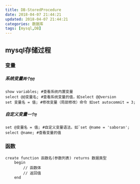 ```yaml
---
title: DB-StoredProcedure
date: 2018-04-07 21:44:21
updated: 2018-04-07 21:44:21
categories: 数据库
tags: [mysql,DB]
---
```


## mysql存储过程

### 变量

##### 系统变量`两个@@`

```Mysql
show variables; #查看系统内置变量
select @@变量名; #查看系统变量的值，如select @@version
set 变量名 = 值; #修改变量（局部修改）命令 如set autocommit = 3;
```

##### 自定义变量`一个@`

```mysql
set @变量名 = 值; #自定义变量语法，如`set @name = 'saboran';
select @name; #查看变量的值
```

### 函数

```mysql
create function 函数名(参数列表) returns 数据类型
    begin
        // 函数体 
        // 返回值
    end
```

